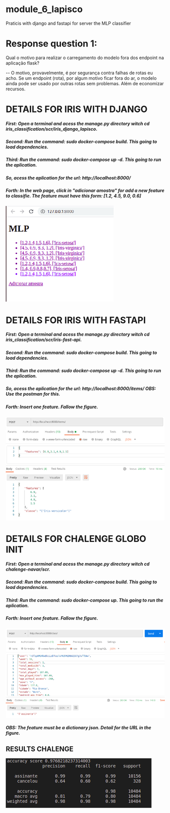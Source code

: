# module_6_lapisco
Praticis with django and fastapi for server the MLP classifier

# Response question 1:
Qual o motivo para realizar o carregamento do modelo fora dos endpoint na
aplicação flask? 

-- O motivo, provavelmente, é por segurança contra falhas de rotas eu acho. Se um endpoint (rota), por algum motivo ficar fora do ar, o modelo ainda pode ser usado por outras rotas sem problemas. Além de economizar recursos.

# DETAILS FOR IRIS WITH DJANGO 
##### First: Open a terminal and acess the manage.py directory witch cd iris_classification/scr/iris_django_lapisco.

##### Second: Run the command: sudo docker-compose build. This going to load dependencies.

##### Third: Run the command: sudo docker-compose up -d. This going to run the aplication.

##### So, acess the aplication for the url: http://localhost:8000/

##### Forth: In the web page, click in "adicionar amostra" for add a new feature to classifie. The feature must have this form: [1.2, 4.5, 9.0, 0.6]

![Alt text](./images/django.png?raw=true "Title")

# DETAILS FOR IRIS WITH FASTAPI
##### First: Open a terminal and acess the manage.py directory witch cd iris_classification/scr/iris-fast-api.

##### Second: Run the command: sudo docker-compose build. This going to load dependencies.

##### Third: Run the command: sudo docker-compose up -d. This going to run the aplication.

##### So, acess the aplication for the url: http://localhost:8000/items/ OBS: Use the postman for this. 

##### Forth: Insert one feature. Fallow the figure.
![Alt text](./images/postman.png?raw=true "Title")


 # DETAILS FOR CHALENGE GLOBO INIT

##### First: Open a terminal and acess the manage.py directory witch cd chalenge-navar/scr.

##### Second: Run the command: sudo docker-compose build. This going to load dependencies.

##### Third: Run the command: sudo docker-compose up. This going to run the aplication.

##### Forth: Insert one feature. Fallow the figure.
![Alt text](./images/postman2.png?raw=true "Title")

##### OBS: The feature must be a dictionary json. Detail for the URL in the figure.

## RESULTS CHALENGE
![Alt text](./images/result.png?raw=true "Title")
